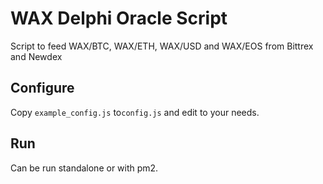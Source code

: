 # WAX Delphi Oracle Script

Script to feed WAX/BTC, WAX/ETH, WAX/USD and WAX/EOS from Bittrex and Newdex

## Configure

Copy `example_config.js` to`config.js` and edit to your needs.

## Run

Can be run standalone or with pm2.
